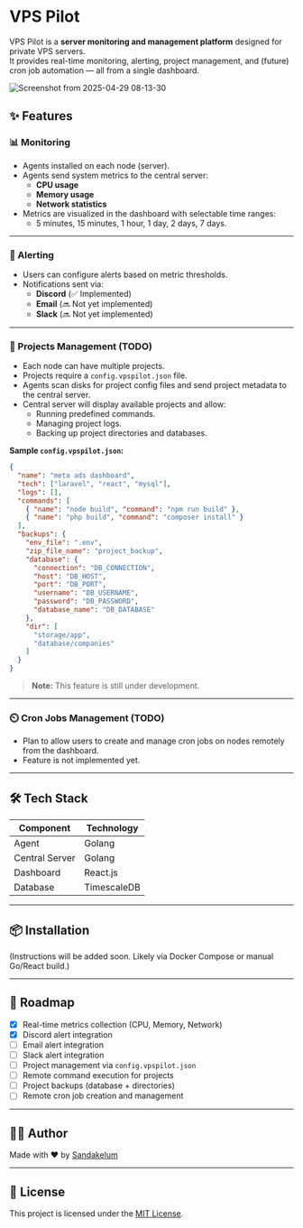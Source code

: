 # VPS Pilot

VPS Pilot is a **server monitoring and management platform** designed for private VPS servers.  
It provides real-time monitoring, alerting, project management, and (future) cron job automation — all from a single dashboard.

![Screenshot from 2025-04-29 08-13-30](https://github.com/user-attachments/assets/fff1c368-9c8e-4bb6-9720-f9a7f46a2910)



## ✨ Features

### 📊 Monitoring
- Agents installed on each node (server).
- Agents send system metrics to the central server:
  - **CPU usage**
  - **Memory usage**
  - **Network statistics**
- Metrics are visualized in the dashboard with selectable time ranges:
  - 5 minutes, 15 minutes, 1 hour, 1 day, 2 days, 7 days.
---

### 🚨 Alerting
- Users can configure alerts based on metric thresholds.
- Notifications sent via:
  - **Discord** (✅ Implemented)
  - **Email** (🔜 Not yet implemented)
  - **Slack** (🔜 Not yet implemented)

---

### 🚀 Projects Management (TODO)
- Each node can have multiple projects.
- Projects require a `config.vpspilot.json` file.
- Agents scan disks for project config files and send project metadata to the central server.
- Central server will display available projects and allow:
  - Running predefined commands.
  - Managing project logs.
  - Backing up project directories and databases.

**Sample `config.vpspilot.json`:**
```json
{
  "name": "meta ads dashboard",
  "tech": ["laravel", "react", "mysql"],
  "logs": [],
  "commands": [
    { "name": "node build", "command": "npm run build" },
    { "name": "php build", "command": "composer install" }
  ],
  "backups": {
    "env_file": ".env",
    "zip_file_name": "project_backup",
    "database": {
      "connection": "DB_CONNECTION",
      "host": "DB_HOST",
      "port": "DB_PORT",
      "username": "DB_USERNAME",
      "password": "DB_PASSWORD",
      "database_name": "DB_DATABASE"
    },
    "dir": [
      "storage/app",
      "database/companies"
    ]
  }
}
```
> **Note:** This feature is still under development.

---

### ⏲️ Cron Jobs Management (TODO)
- Plan to allow users to create and manage cron jobs on nodes remotely from the dashboard.
- Feature is not implemented yet.

---

## 🛠️ Tech Stack

| Component        | Technology |
|------------------|------------|
| Agent            | Golang     |
| Central Server   | Golang     |
| Dashboard        | React.js   |
| Database         | TimescaleDB |

---

## 📦 Installation

(Instructions will be added soon. Likely via Docker Compose or manual Go/React build.)

---

## 📅 Roadmap

- [x] Real-time metrics collection (CPU, Memory, Network)
- [x] Discord alert integration
- [ ] Email alert integration
- [ ] Slack alert integration
- [ ] Project management via `config.vpspilot.json`
- [ ] Remote command execution for projects
- [ ] Project backups (database + directories)
- [ ] Remote cron job creation and management

---

## 🧑‍💻 Author

Made with ❤️ by [Sandakelum](https://github.com/sanda0)

---

## 📜 License

This project is licensed under the [MIT License](LICENSE).

